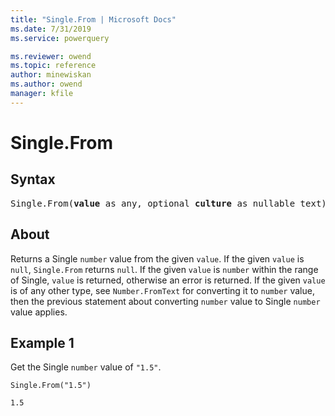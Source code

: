 ```yaml
---
title: "Single.From | Microsoft Docs"
ms.date: 7/31/2019
ms.service: powerquery

ms.reviewer: owend
ms.topic: reference
author: minewiskan
ms.author: owend
manager: kfile
---
```

# Single.From

## Syntax

<pre>
Single.From(<b>value</b> as any, optional <b>culture</b> as nullable text) as nullable number 
</pre>
  
## About  
Returns a Single `number` value from the given `value`. If the given `value` is `null`, `Single.From` returns `null`. If the given `value` is `number` within the range of Single, `value` is returned, otherwise an error is returned. If the given `value` is of any other type, see `Number.FromText` for converting it to `number` value, then the previous statement about converting `number` value to Single `number` value applies.

## Example 1
Get the Single `number` value of `"1.5"`.

```powerquery-m
Single.From("1.5")
```

`1.5`
